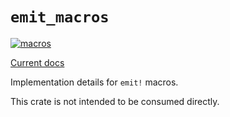 # `emit_macros`

[![macros](https://github.com/emit-rs/emit/actions/workflows/macros.yml/badge.svg)](https://github.com/emit-rs/emit/actions/workflows/macros.yml)

[Current docs](https://docs.rs/emit_macros/0.11.4/emit_macros/index.html)

Implementation details for `emit!` macros.

This crate is not intended to be consumed directly.
